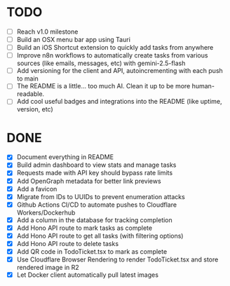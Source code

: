 # TODO

- [ ] Reach v1.0 milestone
- [ ] Build an OSX menu bar app using Tauri
- [ ] Build an iOS Shortcut extension to quickly add tasks from anywhere
- [ ] Improve n8n workflows to automatically create tasks from various sources (like emails, messages, etc) with gemini-2.5-flash
- [ ] Add versioning for the client and API, autoincrementing with each push to main
- [ ] The README is a little... too much AI. Clean it up to be more human-readable.
- [ ] Add cool useful badges and integrations into the README (like uptime, version, etc)

# DONE
- [x] Document everything in README
- [x] Build admin dashboard to view stats and manage tasks
- [x] Requests made with API key should bypass rate limits
- [x] Add OpenGraph metadata for better link previews
- [x] Add a favicon
- [x] Migrate from IDs to UUIDs to prevent enumeration attacks
- [x] Github Actions CI/CD to automate pushes to Cloudflare Workers/Dockerhub
- [x] Add a column in the database for tracking completion
- [x] Add Hono API route to mark tasks as complete
- [x] Add Hono API route to get all tasks (with filtering options)
- [x] Add Hono API route to delete tasks
- [x] Add QR code in TodoTicket.tsx to mark as complete
- [x] Use Cloudflare Browser Rendering to render TodoTicket.tsx and store rendered image in R2
- [x] Let Docker client automatically pull latest images
